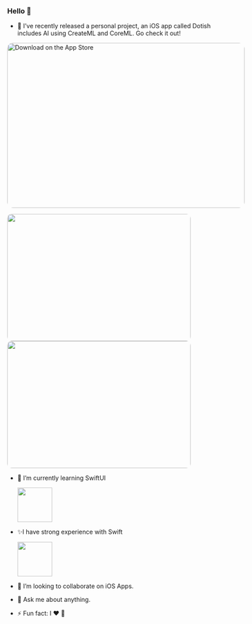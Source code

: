 
### Hello 👋


- 🔭 I’ve recently released a personal project, an iOS app called Dotish includes AI using CreateML and CoreML. Go check it out!

<a href="https://apps.apple.com/us/app/dotish/id1539633724?itsct=apps_box&amp;itscg=30200" style="display: inline-block; overflow: hidden; border-top-left-radius: 13px; border-top-right-radius: 13px; border-bottom-right-radius: 13px; border-bottom-left-radius: 13px; width: 550px; height: 383px;"><img src="https://tools.applemediaservices.com/api/badges/download-on-the-app-store/white/en-US?size=250x83&amp;releaseDate=1605312000&h=5cc0ae4ab1cbeab19026511877ad0685" alt="Download on the App Store" style="border-top-left-radius: 13px; border-top-right-radius: 13px; border-bottom-right-radius: 13px; border-bottom-left-radius: 13px; width: 550px; height: 383px;"></a>

<p  align="start">
    <img style="border-radius: 10px;"  src="https://ichristosk.github.io/assets/images/cover_stupid.png" width="425" height="295">
   <img style="border-radius: 10px;"  src="https://ichristosk.github.io/assets/images/cover_stupid_2.png" width="425" height="295">
</p>
<!--<p  align="start">
      <img style="border-radius: 10px;"  src="https://ichristosk.github.io/assets/images/character.png" width="850" height="580">

   </p> -->
 

- 🌱 I’m currently learning SwiftUI <p align="start">
   <img src="https://developer.apple.com/assets/elements/icons/swiftui/swiftui-96x96_2x.png" width="80" height="80"></p>
  
  
- ✨I have strong experience with Swift <p align="start">
   <img src="https://cdn4.iconfinder.com/data/icons/logos-3/1300/swift-seeklogo-512.png" width="80" height="80"></p>
   

   
  
- 👯 I’m looking to collaborate on iOS Apps.
- 💬 Ask me about anything.
- ⚡ Fun fact: I ♥️ 

<!--
**iChristosK/iChristosK** is a ✨ _special_ ✨ repository because its `README.md` (this file) appears on your GitHub profile.

Here are some ideas to get you started:

- 🔭 I’m currently working on AI Project using CreateML and CoreML
- 🌱 I’m currently learning SwiftUI 
- 👯 I’m looking to collaborate on iOS Apps.
- 💬 Ask me about anything.
- ⚡ Fun fact: I love 
-->
